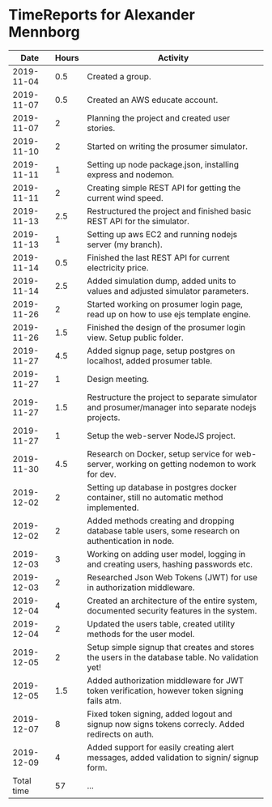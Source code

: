 # TimeReports for Alexander Mennborg

| Date        | Hours   | Activity                                                                                           |
| ----------- | ------- | -------------------------------------------------------------------------------------------------- |
| 2019-11-04  | 0.5     | Created a group.                                                                                   |
| 2019-11-07  | 0.5     | Created an AWS educate account.                                                                    | 
| 2019-11-07  | 2       | Planning the project and created user stories.                                                     |
| 2019-11-10  | 2       | Started on writing the prosumer simulator.                                                         |
| 2019-11-11  | 1       | Setting up node package.json, installing express and nodemon.                                      | 
| 2019-11-11  | 2       | Creating simple REST API for getting the current wind speed.                                       |
| 2019-11-13  | 2.5     | Restructured the project and finished basic REST API for the simulator.                            |
| 2019-11-13  | 1       | Setting up aws EC2 and running nodejs server (my branch).                                          |
| 2019-11-14  | 0.5     | Finished the last REST API for current electricity price.                                          |
| 2019-11-14  | 2.5     | Added simulation dump, added units to values and adjusted simulator parameters.                    |
| 2019-11-26  | 2       | Started working on prosumer login page, read up on how to use ejs template engine.                 |
| 2019-11-26  | 1.5     | Finished the design of the prosumer login view. Setup public folder.                               |
| 2019-11-27  | 4.5     | Added signup page, setup postgres on localhost, added prosumer table.                              |
| 2019-11-27  | 1       | Design meeting.                                                                                    |
| 2019-11-27  | 1.5     | Restructure the project to separate simulator and prosumer/manager into separate nodejs projects.  |
| 2019-11-27  | 1       | Setup the web-server NodeJS project.                                                               |
| 2019-11-30  | 4.5     | Research on Docker, setup service for web-server, working on getting nodemon to work for dev.      |
| 2019-12-02  | 2       | Setting up database in postgres docker container, still no automatic method implemented.           |
| 2019-12-02  | 2       | Added methods creating and dropping database table users, some research on authentication in node. |
| 2019-12-03  | 3       | Working on adding user model, logging in and creating users, hashing passwords etc.                |
| 2019-12-03  | 2       | Researched Json Web Tokens (JWT) for use in authorization middleware.                              |
| 2019-12-04  | 4       | Created an architecture of the entire system, documented security features in the system.          |
| 2019-12-04  | 2       | Updated the users table, created utility methods for the user model.                               |
| 2019-12-05  | 2       | Setup simple signup that creates and stores the users in the database table. No validation yet!    |
| 2019-12-05  | 1.5     | Added authorization middleware for JWT token verification, however token signing fails atm.        |
| 2019-12-07  | 8       | Fixed token signing, added logout and signup now signs tokens correcly. Added redirects on auth.   |
| 2019-12-09  | 4       | Added support for easily creating alert messages, added validation to signin/ signup form.         |
| Total time  | 57      | ...                                                                                                |
